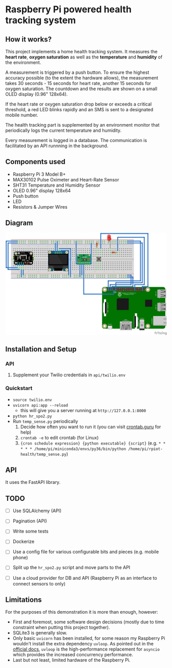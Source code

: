 # Raspberry Pi powered health tracking system

## How it works?

This project implements a home health tracking system. It measures the **heart rate**, **oxygen saturation** as well as the **temperature** and **humidity** of the environment.

A measurement is triggered by a push button. To ensure the highest accuracy possible (to the extent the hardware allows), the measurement takes 30 seconds - 15 seconds for heart rate, another 15 seconds for oxygen saturation. The countdown and the results are shown on a small OLED display (0.96" 128x64).

If the heart rate or oxygen saturation drop below or exceeds a critical threshold, a red LED blinks rapidly and an SMS is sent to a designated mobile number.

The health tracking part is supplemented by an environment monitor that periodically logs the current temperature and humidity.

Every measurement is logged in a database. The communication is facilitated by an API runnning in the background.


## Components used

- Raspberry Pi 3 Model B+
- MAX30102 Pulse Oximeter and Heart-Rate Sensor
- SHT31 Temperature and Humidity Sensor
- OLED 0.96" display 128x64
- Push button
- LED
- Resistors & Jumper Wires


## Diagram

![Fritzing diagram of the health tracking system](/images/fritzing.png)


## Installation and Setup

### API
1. Supplement your Twilio credentials in `api/twilio.env`

### 

### Quickstart

- `source twilio.env`
- `uvicorn api:app --reload`
	- this will give you a server running at `http://127.0.0.1:8000`
- `python hr_spo2.py`
- Run `temp_sense.py` periodically
	1. Decide how often you want to run it (you can visit [crontab.guru](https://crontab.guru/) for help)
	2. `crontab -e` to edit crontab (for Linux)
	3. `{cron schedule expression} {python executable} {script}` (e.g. `* * * * * /home/pi/miniconda3/envs/py36/bin/python /home/pi/rpiot-health/temp_sense.py`)


## API

It uses the FastAPI library.


## TODO

- [ ] Use SQLAlchemy (API)
- [ ] Pagination (API)
- [ ] Write some tests
- [ ] Dockerize
- [ ] Use a config file for various configurable bits and pieces (e.g. mobile phone)
- [ ] Split up the `hr_spo2.py` script and move parts to the API
- [ ] Use a cloud provider for DB and API (Raspberry Pi as an interface to connect sensors to only)


## Limitations

For the purposes of this demonstration it is more than enough, however:
- First and foremost, some software design decisions (mostly due to time constraint when putting this project together).
- SQLite3 is generally slow.
- Only basic `uvicorn` has been installed, for some reason my Raspberry Pi wouldn't install the extra dependency `uvloop`. As pointed out in the [official docs](https://fastapi.tiangolo.com/deployment/manually/?h=uvicorn#install-the-server-program), `uvloop` is the high-performance replacement for `asyncio` which provides the increased concurrency performance.
- Last but not least, limited hardware of the Raspberry Pi.
